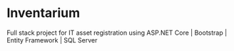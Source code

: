 # Inventarium
Full stack project for IT asset registration using ASP.NET Core | Bootstrap | Entity Framework | SQL Server
